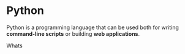 # Python

Python is a programming language that can be used both for writing **command-line scripts** or building **web applications**.

Whats